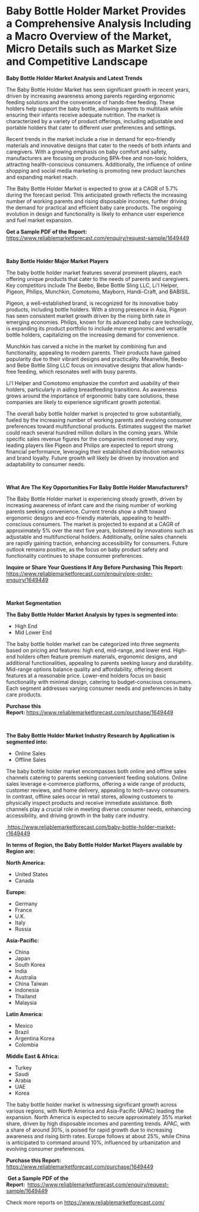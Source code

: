 <p><h1>Baby Bottle Holder Market Provides a Comprehensive Analysis Including a Macro Overview of the Market, Micro Details such as Market Size and Competitive Landscape</h1></p><p><strong>Baby Bottle Holder Market Analysis and Latest Trends</strong></p>
<p><p>The Baby Bottle Holder Market has seen significant growth in recent years, driven by increasing awareness among parents regarding ergonomic feeding solutions and the convenience of hands-free feeding. These holders help support the baby bottle, allowing parents to multitask while ensuring their infants receive adequate nutrition. The market is characterized by a variety of product offerings, including adjustable and portable holders that cater to different user preferences and settings.</p><p>Recent trends in the market include a rise in demand for eco-friendly materials and innovative designs that cater to the needs of both infants and caregivers. With a growing emphasis on baby comfort and safety, manufacturers are focusing on producing BPA-free and non-toxic holders, attracting health-conscious consumers. Additionally, the influence of online shopping and social media marketing is promoting new product launches and expanding market reach.</p><p>The Baby Bottle Holder Market is expected to grow at a CAGR of 5.7% during the forecast period. This anticipated growth reflects the increasing number of working parents and rising disposable incomes, further driving the demand for practical and efficient baby care products. The ongoing evolution in design and functionality is likely to enhance user experience and fuel market expansion.</p></p>
<p><strong>Get a Sample PDF of the Report:&nbsp;</strong> <a href="https://www.reliablemarketforecast.com/enquiry/request-sample/1649449?utm_campaign=2300&utm_medium=2&utm_source=Github&utm_content=ia&utm_term=26032025&utm_id=baby-bottle-holder">https://www.reliablemarketforecast.com/enquiry/request-sample/1649449</a></p>
<p>&nbsp;</p>
<p><strong>Baby Bottle Holder Major Market Players</strong></p>
<p><p>The baby bottle holder market features several prominent players, each offering unique products that cater to the needs of parents and caregivers. Key competitors include The Beebo, Bebe Bottle Sling LLC, Li'l Helper, Pigeon, Philips, Munchkin, Comotomo, Mayborn, Handi-Craft, and BABISIL.</p><p>Pigeon, a well-established brand, is recognized for its innovative baby products, including bottle holders. With a strong presence in Asia, Pigeon has seen consistent market growth driven by the rising birth rate in emerging economies. Philips, known for its advanced baby care technology, is expanding its product portfolio to include more ergonomic and versatile bottle holders, capitalizing on the increasing demand for convenience.</p><p>Munchkin has carved a niche in the market by combining fun and functionality, appealing to modern parents. Their products have gained popularity due to their vibrant designs and practicality. Meanwhile, Beebo and Bebe Bottle Sling LLC focus on innovative designs that allow hands-free feeding, which resonates well with busy parents.</p><p>Li'l Helper and Comotomo emphasize the comfort and usability of their holders, particularly in aiding breastfeeding transitions. As awareness grows around the importance of ergonomic baby care solutions, these companies are likely to experience significant growth potential.</p><p>The overall baby bottle holder market is projected to grow substantially, fueled by the increasing number of working parents and evolving consumer preferences toward multifunctional products. Estimates suggest the market could reach several hundred million dollars in the coming years. While specific sales revenue figures for the companies mentioned may vary, leading players like Pigeon and Philips are expected to report strong financial performance, leveraging their established distribution networks and brand loyalty. Future growth will likely be driven by innovation and adaptability to consumer needs.</p></p>
<p>&nbsp;</p>
<p><strong>What Are The Key Opportunities For Baby Bottle Holder Manufacturers?</strong></p>
<p><p>The Baby Bottle Holder market is experiencing steady growth, driven by increasing awareness of infant care and the rising number of working parents seeking convenience. Current trends show a shift toward ergonomic designs and eco-friendly materials, appealing to health-conscious consumers. The market is projected to expand at a CAGR of approximately 5% over the next five years, bolstered by innovations such as adjustable and multifunctional holders. Additionally, online sales channels are rapidly gaining traction, enhancing accessibility for consumers. Future outlook remains positive, as the focus on baby product safety and functionality continues to shape consumer preferences.</p></p>
<p><strong>Inquire or Share Your Questions If Any Before Purchasing This Report:</strong> <a href="https://www.reliablemarketforecast.com/enquiry/pre-order-enquiry/1649449?utm_campaign=2300&utm_medium=2&utm_source=Github&utm_content=ia&utm_term=26032025&utm_id=baby-bottle-holder">https://www.reliablemarketforecast.com/enquiry/pre-order-enquiry/1649449</a></p>
<p>&nbsp;</p>
<p><strong>Market Segmentation</strong></p>
<p><strong>The Baby Bottle Holder Market Analysis by types is segmented into:</strong></p>
<p><ul><li>High End</li><li>Mid Lower End</li></ul></p>
<p><p>The baby bottle holder market can be categorized into three segments based on pricing and features: high end, mid-range, and lower end. High-end holders often feature premium materials, ergonomic designs, and additional functionalities, appealing to parents seeking luxury and durability. Mid-range options balance quality and affordability, offering decent features at a reasonable price. Lower-end holders focus on basic functionality with minimal design, catering to budget-conscious consumers. Each segment addresses varying consumer needs and preferences in baby care products.</p></p>
<p><strong>Purchase this Report:&nbsp;</strong><a href="https://www.reliablemarketforecast.com/purchase/1649449?utm_campaign=2300&utm_medium=2&utm_source=Github&utm_content=ia&utm_term=26032025&utm_id=baby-bottle-holder">https://www.reliablemarketforecast.com/purchase/1649449</a></p>
<p>&nbsp;</p>
<p><strong>The Baby Bottle Holder Market Industry Research by Application is segmented into:</strong></p>
<p><ul><li>Online Sales</li><li>Offline Sales</li></ul></p>
<p><p>The baby bottle holder market encompasses both online and offline sales channels catering to parents seeking convenient feeding solutions. Online sales leverage e-commerce platforms, offering a wide range of products, customer reviews, and home delivery, appealing to tech-savvy consumers. In contrast, offline sales occur in retail stores, allowing customers to physically inspect products and receive immediate assistance. Both channels play a crucial role in meeting diverse consumer needs, enhancing accessibility, and driving growth in the baby care industry.</p></p>
<p><a href="https://www.reliablemarketforecast.com/baby-bottle-holder-market-r1649449?utm_campaign=2300&utm_medium=2&utm_source=Github&utm_content=ia&utm_term=26032025&utm_id=baby-bottle-holder">&nbsp;https://www.reliablemarketforecast.com/baby-bottle-holder-market-r1649449</a></p>
<p><strong>In terms of Region, the Baby Bottle Holder Market Players available by Region are:</strong></p>
<p>
    <p> <strong> North America: </strong>
        <ul>
            <li>United States</li>
            <li>Canada</li>
        </ul>
        </p> 
    <p> <strong> Europe: </strong>
        <ul>
            <li>Germany</li>
            <li>France</li>
            <li>U.K.</li>
            <li>Italy</li>
            <li>Russia</li>
        </ul>
        </p> 
    <p> <strong> Asia-Pacific: </strong>
        <ul>
            <li>China</li>
            <li>Japan</li>
            <li>South Korea</li>
            <li>India</li>
            <li>Australia</li>
            <li>China Taiwan</li>
            <li>Indonesia</li>
            <li>Thailand</li>
            <li>Malaysia</li>
        </ul>
        </p> 
    <p> <strong> Latin America: </strong>
        <ul>
            <li>Mexico</li>
            <li>Brazil</li>
            <li>Argentina Korea</li>
            <li>Colombia</li>
        </ul>
        </p> 
    <p> <strong> Middle East & Africa: </strong>
        <ul>
            <li>Turkey</li>
            <li>Saudi</li>
            <li>Arabia</li>
            <li>UAE</li>
            <li>Korea</li>
        </ul>
    </p>
    </p>
<p><p>The baby bottle holder market is witnessing significant growth across various regions, with North America and Asia-Pacific (APAC) leading the expansion. North America is expected to secure approximately 35% market share, driven by high disposable incomes and parenting trends. APAC, with a share of around 30%, is poised for rapid growth due to increasing awareness and rising birth rates. Europe follows at about 25%, while China is anticipated to command around 10%, influenced by urbanization and evolving consumer preferences.</p></p>
<p><strong>Purchase this Report: </strong><a href="https://www.reliablemarketforecast.com/purchase/1649449?utm_campaign=2300&utm_medium=2&utm_source=Github&utm_content=ia&utm_term=26032025&utm_id=baby-bottle-holder">https://www.reliablemarketforecast.com/purchase/1649449</a></p>
<p>&nbsp;<strong>Get a Sample PDF of the Report:&nbsp;&nbsp;</strong><a href="https://www.reliablemarketforecast.com/enquiry/request-sample/1649449?utm_campaign=2300&utm_medium=2&utm_source=Github&utm_content=ia&utm_term=26032025&utm_id=baby-bottle-holder">https://www.reliablemarketforecast.com/enquiry/request-sample/1649449</a></p>
<p><strong></strong></p>
<p>Check more reports on <a href="https://www.reliablemarketforecast.com/?utm_campaign=2300&utm_medium=2&utm_source=Github&utm_content=ia&utm_term=26032025&utm_id=baby-bottle-holder">https://www.reliablemarketforecast.com/</a></p>